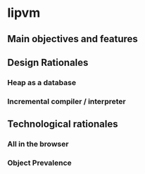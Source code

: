 # lipvm

## Main objectives and features

## Design Rationales

### Heap as a database

### Incremental compiler / interpreter

## Technological rationales

### All in the browser

### Object Prevalence
